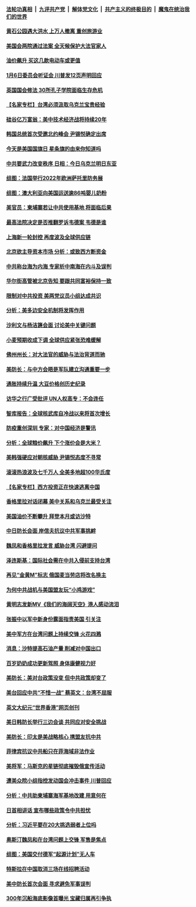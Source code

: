 ####  [法轮功真相](../../../../basic/blob/master/README.md?t=06151502) &nbsp;|&nbsp; [九评共产党](../../../../9ping.md/blob/master/README.md?t=06151502) &nbsp;|&nbsp; [解体党文化](../../../../jtdwh.md/blob/master/README.md?t=06151502)  &nbsp;|&nbsp; [共产主义的终极目的](../../../../gczydzjmd.md/blob/master/README.md?t=06151502) &nbsp;|&nbsp; [魔鬼在统治我们的世界](../../../../mgztzwmdsj.md/blob/master/README.md?t=06151502) 

#### [黄石公园遇大洪水 上万人撤离 重创旅游业](../pages/nsc418/n13759794.md?t=06151502) 

#### [美国会两院通过法案 全天候保护大法官家人](../pages/nsc418/n13759615.md?t=06151502) 

#### [油价飙升 买这几款电动车或更值](../pages/nsc418/n13759382.md?t=06151502) 

#### [1月6日委员会听证会 川普发12页声明回应](../pages/nsc418/n13759503.md?t=06151502) 

#### [英国国会修法 30所孔子学院面临生存危机](../pages/nsc418/n13759505.md?t=06151502) 

#### [【名家专栏】台湾必须汲取乌克兰宝贵经验](../pages/nsc418/n13759403.md?t=06151502) 

#### [硅谷亿万富翁：美中技术经济战将持续20年](../pages/nsc418/n13759522.md?t=06151502) 

#### [韩国总统首次受邀北约峰会 尹锡悦确定出席](../pages/nsc418/n13759570.md?t=06151502) 

#### [今天是美国国旗日 星条旗的由来你知道吗](../pages/nsc418/n13759511.md?t=06151502) 

#### [中共要武力改变秩序 日相：今日乌克兰明日东亚](../pages/nsc418/n13759553.md?t=06151502) 

#### [组图：法国举行2022年欧洲萨托里防务展](../pages/nsc418/n13759264.md?t=06151502) 

#### [组图：澳大利亚向美国运送逾86吨婴儿奶粉](../pages/nsc418/n13759350.md?t=06151502) 

#### [美官员：柬埔寨若让中共使用基地 将面临后果](../pages/nsc418/n13759316.md?t=06151502) 

#### [最高法院决定是否推翻罗诉韦德案 韦德是谁](../pages/nsc418/n13758835.md?t=06151502) 

#### [上海新一轮封控 再度波及全球供应链](../pages/nsc418/n13759222.md?t=06151502) 

#### [北京欲主导资本市场 分析：或致西方断资金](../pages/nsc418/n13759138.md?t=06151502) 

#### [中共称台海为内海 专家析中南海在内斗及误判](../pages/nsc418/n13758772.md?t=06151502) 

#### [华尔街高管被北京告知 要跟共同富裕保持一致](../pages/nsc418/n13759067.md?t=06151502) 

#### [限制对中共投资 美两党议员小组达成共识](../pages/nsc418/n13758949.md?t=06151502) 

#### [分析：美多边安全机制将发挥作用](../pages/nsc418/n13758780.md?t=06151502) 

#### [沙利文与杨洁篪会面 讨论美中关键问题](../pages/nsc418/n13758918.md?t=06151502) 

#### [小麦预期收成下调 全球供应紧张恐难缓解](../pages/nsc418/n13758908.md?t=06151502) 

#### [佛州州长：对大法官的威胁与法治背道而驰](../pages/nsc418/n13758775.md?t=06151502) 

#### [美防长：与中方会晤是军队建立沟通重要一步](../pages/nsc418/n13758740.md?t=06151502) 

#### [通胀持续升温 大豆价格创历史纪录](../pages/nsc418/n13758792.md?t=06151502) 

#### [访华之行广受批评 UN人权高专：不会连任](../pages/nsc418/n13758655.md?t=06151502) 

#### [智库报告：全球核武库自冷战以来将首次增长](../pages/nsc418/n13758548.md?t=06151502) 

#### [防疫重创深圳 专家：对中国经济是警讯](../pages/nsc418/n13758467.md?t=06151502) 

#### [分析：全球粮价飙升 下个涨价会是大米？](../pages/nsc418/n13758273.md?t=06151502) 

#### [美韩强硬应对朝核威胁 尹锡悦态度不寻常](../pages/nsc418/n13758207.md?t=06151502) 

#### [滚滚热浪波及七千万人 全美多地超100华氏度](../pages/nsc418/n13757936.md?t=06151502) 

#### [【名家专栏】西方投资正在快速逃离中国](../pages/nsc418/n13757817.md?t=06151502) 

#### [香格里拉对话闭幕 美中关系和乌克兰最受关注](../pages/nsc418/n13757929.md?t=06151502) 

#### [美国油价不断攀升 拜登本月或访沙特](../pages/nsc418/n13757846.md?t=06151502) 

#### [中日防长会面 岸信夫抗议中共军事挑衅](../pages/nsc418/n13757815.md?t=06151502) 

#### [魏凤和香格里拉发言 威胁台湾 闪避提问](../pages/nsc418/n13757352.md?t=06151502) 

#### [泽连斯基：国际社会需在中共入侵前支持台湾](../pages/nsc418/n13757498.md?t=06151502) 

#### [再见“金黄M”标志 俄国麦当劳店将改名换主](../pages/nsc418/n13757385.md?t=06151502) 

#### [为何中共战机与美国盟友玩“小鸡游戏”](../pages/nsc418/n13757366.md?t=06151502) 

#### [黄明志发新MV《我们的海阔天空》港人感动流泪](../pages/nsc418/n13757350.md?t=06151502) 

#### [张振中以军中新身份露面指责美国 引关注](../pages/nsc418/n13757337.md?t=06151502) 

#### [美中军方在台湾问题上持续交锋 火花四溅](../pages/nsc418/n13757334.md?t=06151502) 

#### [消息：沙特提高石油产量 削减对中国出口](../pages/nsc418/n13757295.md?t=06151502) 

#### [百岁奶奶成功更新驾照 身体康健视力好](../pages/nsc418/n13757051.md?t=06151502) 

#### [美防长：美对台政策没变 但中共政策却变了](../pages/nsc418/n13757281.md?t=06151502) 

#### [美台回应中共“不惜一战” 蔡英文：台湾不屈服](../pages/nsc418/n13757118.md?t=06151502) 

#### [英文大纪元“世界香港”网页创刊](../pages/nsc418/n13757254.md?t=06151502) 

#### [美日韩防长举行三边会谈 共同应对安全挑战](../pages/nsc418/n13757125.md?t=06151502) 

#### [美防长：印太是美战略核心 携盟友抗中共](../pages/nsc418/n13757037.md?t=06151502) 

#### [菲律宾抗议中共船只在菲海域非法作业](../pages/nsc418/n13756960.md?t=06151502) 

#### [美将军：马斯克的星链彻底摧毁俄宣传活动](../pages/nsc418/n13756893.md?t=06151502) 

#### [遭美众院小组指控发动国会冲击事件 川普回应](../pages/nsc418/n13756742.md?t=06151502) 

#### [分析：中共助柬埔寨海军基地改建 用意何在](../pages/nsc418/n13756785.md?t=06151502) 

#### [日首相讲话 宣布哪些政策令中共担忧](../pages/nsc418/n13756805.md?t=06151502) 

#### [分析：习近平要在20大挑选弱者上位吗](../pages/nsc418/n13756800.md?t=06151502) 

#### [奥斯汀魏凤和在台湾问题上交锋 军售是焦点](../pages/nsc418/n13756729.md?t=06151502) 

#### [组图：美国交付德军“起源计划”无人车](../pages/nsc418/n13756678.md?t=06151502) 

#### [特斯拉在中国取消三场在线招聘活动](../pages/nsc418/n13756628.md?t=06151502) 

#### [美中防长首次会面 寻求避免军事误判](../pages/nsc418/n13756558.md?t=06151502) 

#### [300年沉船海底影像首曝光 宝藏归属再引争执](../pages/nsc418/n13756475.md?t=06151502) 


